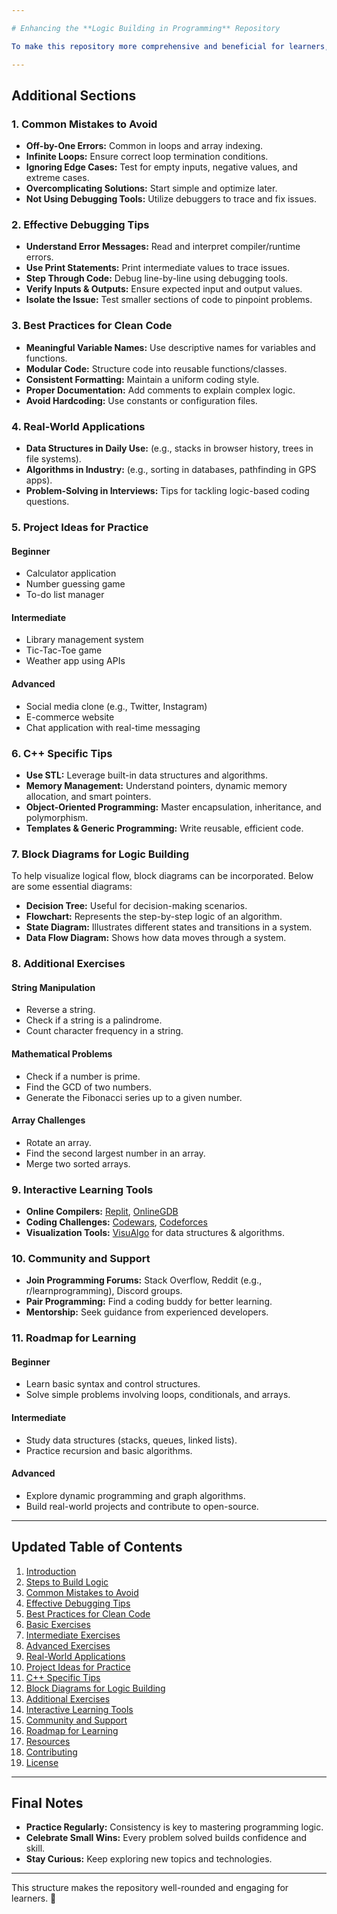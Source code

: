 ```yaml
---

# Enhancing the **Logic Building in Programming** Repository

To make this repository more comprehensive and beneficial for learners, here are additional sections and improvements:

---
```


## Additional Sections

### 1. **Common Mistakes to Avoid**
- **Off-by-One Errors:** Common in loops and array indexing.
- **Infinite Loops:** Ensure correct loop termination conditions.
- **Ignoring Edge Cases:** Test for empty inputs, negative values, and extreme cases.
- **Overcomplicating Solutions:** Start simple and optimize later.
- **Not Using Debugging Tools:** Utilize debuggers to trace and fix issues.

### 2. **Effective Debugging Tips**
- **Understand Error Messages:** Read and interpret compiler/runtime errors.
- **Use Print Statements:** Print intermediate values to trace issues.
- **Step Through Code:** Debug line-by-line using debugging tools.
- **Verify Inputs & Outputs:** Ensure expected input and output values.
- **Isolate the Issue:** Test smaller sections of code to pinpoint problems.

### 3. **Best Practices for Clean Code**
- **Meaningful Variable Names:** Use descriptive names for variables and functions.
- **Modular Code:** Structure code into reusable functions/classes.
- **Consistent Formatting:** Maintain a uniform coding style.
- **Proper Documentation:** Add comments to explain complex logic.
- **Avoid Hardcoding:** Use constants or configuration files.

### 4. **Real-World Applications**
- **Data Structures in Daily Use:** (e.g., stacks in browser history, trees in file systems).
- **Algorithms in Industry:** (e.g., sorting in databases, pathfinding in GPS apps).
- **Problem-Solving in Interviews:** Tips for tackling logic-based coding questions.

### 5. **Project Ideas for Practice**
#### Beginner
- Calculator application
- Number guessing game
- To-do list manager
#### Intermediate
- Library management system
- Tic-Tac-Toe game
- Weather app using APIs
#### Advanced
- Social media clone (e.g., Twitter, Instagram)
- E-commerce website
- Chat application with real-time messaging

### 6. **C++ Specific Tips**
- **Use STL:** Leverage built-in data structures and algorithms.
- **Memory Management:** Understand pointers, dynamic memory allocation, and smart pointers.
- **Object-Oriented Programming:** Master encapsulation, inheritance, and polymorphism.
- **Templates & Generic Programming:** Write reusable, efficient code.

### 7. **Block Diagrams for Logic Building**
To help visualize logical flow, block diagrams can be incorporated. Below are some essential diagrams:
- **Decision Tree:** Useful for decision-making scenarios.
- **Flowchart:** Represents the step-by-step logic of an algorithm.
- **State Diagram:** Illustrates different states and transitions in a system.
- **Data Flow Diagram:** Shows how data moves through a system.

### 8. **Additional Exercises**
#### String Manipulation
- Reverse a string.
- Check if a string is a palindrome.
- Count character frequency in a string.
#### Mathematical Problems
- Check if a number is prime.
- Find the GCD of two numbers.
- Generate the Fibonacci series up to a given number.
#### Array Challenges
- Rotate an array.
- Find the second largest number in an array.
- Merge two sorted arrays.

### 9. **Interactive Learning Tools**
- **Online Compilers:** [Replit](https://replit.com), [OnlineGDB](https://www.onlinegdb.com)
- **Coding Challenges:** [Codewars](https://www.codewars.com), [Codeforces](https://codeforces.com)
- **Visualization Tools:** [VisuAlgo](https://visualgo.net) for data structures & algorithms.

### 10. **Community and Support**
- **Join Programming Forums:** Stack Overflow, Reddit (e.g., r/learnprogramming), Discord groups.
- **Pair Programming:** Find a coding buddy for better learning.
- **Mentorship:** Seek guidance from experienced developers.

### 11. **Roadmap for Learning**
#### Beginner
- Learn basic syntax and control structures.
- Solve simple problems involving loops, conditionals, and arrays.
#### Intermediate
- Study data structures (stacks, queues, linked lists).
- Practice recursion and basic algorithms.
#### Advanced
- Explore dynamic programming and graph algorithms.
- Build real-world projects and contribute to open-source.

---

## Updated Table of Contents

1. [Introduction](#introduction)
2. [Steps to Build Logic](#steps-to-build-logic)
3. [Common Mistakes to Avoid](#common-mistakes-to-avoid)
4. [Effective Debugging Tips](#effective-debugging-tips)
5. [Best Practices for Clean Code](#best-practices-for-clean-code)
6. [Basic Exercises](#basic-exercises)
7. [Intermediate Exercises](#intermediate-exercises)
8. [Advanced Exercises](#advanced-exercises)
9. [Real-World Applications](#real-world-applications)
10. [Project Ideas for Practice](#project-ideas-for-practice)
11. [C++ Specific Tips](#c-specific-tips)
12. [Block Diagrams for Logic Building](#block-diagrams-for-logic-building)
13. [Additional Exercises](#additional-exercises)
14. [Interactive Learning Tools](#interactive-learning-tools)
15. [Community and Support](#community-and-support)
16. [Roadmap for Learning](#roadmap-for-learning)
17. [Resources](#resources)
18. [Contributing](#contributing)
19. [License](#license)

---

## Final Notes

- **Practice Regularly:** Consistency is key to mastering programming logic.
- **Celebrate Small Wins:** Every problem solved builds confidence and skill.
- **Stay Curious:** Keep exploring new topics and technologies.

---

This structure makes the repository well-rounded and engaging for learners. 🚀

